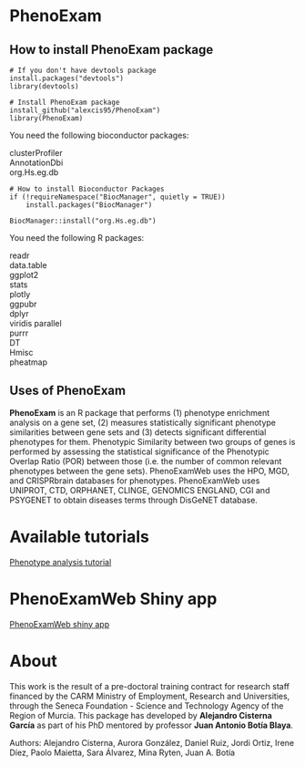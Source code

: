 # PhenoExam

## How to install PhenoExam package

~~~
# If you don't have devtools package
install.packages("devtools")
library(devtools)

# Install PhenoExam package 
install_github("alexcis95/PhenoExam")
library(PhenoExam)
~~~

You need the following bioconductor packages:  

clusterProfiler  
AnnotationDbi  
org.Hs.eg.db  

~~~
# How to install Bioconductor Packages
if (!requireNamespace("BiocManager", quietly = TRUE))
    install.packages("BiocManager")

BiocManager::install("org.Hs.eg.db")
~~~

You need the following R packages:  

readr  
data.table  
ggplot2  
stats  
plotly  
ggpubr  
dplyr  
viridis 
parallel  
purrr  
DT  
Hmisc  
pheatmap  


## Uses of PhenoExam


**PhenoExam** is an R package that performs (1) phenotype enrichment analysis on a gene set, (2) measures statistically significant phenotype similarities between gene sets and (3) detects significant differential phenotypes for them. Phenotypic Similarity between two groups of genes is performed by assessing the statistical significance of the Phenotypic Overlap Ratio (POR) between those (i.e. the number of common relevant phenotypes between the gene sets). PhenoExamWeb uses the HPO, MGD, and CRISPRbrain databases for phenotypes. PhenoExamWeb uses UNIPROT, CTD, ORPHANET, CLINGE, GENOMICS ENGLAND, CGI and PSYGENET to obtain diseases terms through DisGeNET database.   


# Available tutorials

[Phenotype analysis tutorial](https://rawcdn.githack.com/alexcis95/PhenoExamWebTutorials/d089fa3530033cfc26d69dce055d04bbcfc14087/tutorial.html)


# PhenoExamWeb Shiny app  

[PhenoExamWeb shiny app](https://snca.atica.um.es/PhenoExamWeb/)

# About  


This work is the result of a pre-doctoral training contract for research staff financed by the CARM Ministry of Employment, Research and Universities, through the Seneca Foundation - Science and Technology Agency of the Region of Murcia. This package has developed by **Alejandro Cisterna García** as part of his PhD mentored by professor **Juan Antonio Botía Blaya**.  


Authors:
Alejandro Cisterna, Aurora González, Daniel Ruiz, Jordi Ortiz, Irene Díez, Paolo Maietta, Sara Álvarez, Mina Ryten, Juan A. Botía  


